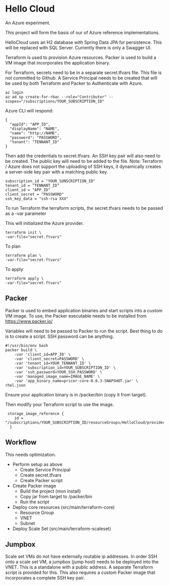 # Hello Cloud
An Azure experiment.

This project will form the basis of our of Azure reference implementations.

HelloCloud uses an H2 database with Spring Data JPA for persistence. This will be replaced with SQL Server.
Currently there is only a Swagger UI.

Terraform is used to provision Azure resources. Packer is used to build a VM image that incorporates the application binary.

For Terraform, secrets need to be in a separate secret.tfvars file. This file is not committed to Github.
A Service Principal needs to be created that will be used by both Terraform and Packer to Authenticate with Azure.

```
az login
az ad sp create-for-rbac --role="Contributor" --scopes="/subscriptions/YOUR_SUBSCRIPTION_ID"
```

Azure CLI will respond:

```
{
  "appId": "APP_ID",
  "displayName": "NAME",
  "name": "http://NAME",
  "password": "PASSWORD",
  "tenant": "TENNANT_ID"
}
```
Then add the credentials to secret.tfvars. An SSH key pair will also need to be created. The public key will need
to be added to the file. Note: Terraform / Azure does not support the uploading of SSH keys, it dynamically creates
a server-side key pair with a matching public key.

```
subscription_id = "YOUR_SUNSCRIPTION_ID"
tenant_id = "TENNANT_ID"
client_id = "APP_ID"
client_secret = "PASSWORD"
ssh_key_data = "ssh-rsa XXX"

```

To run Terraform the terraform scripts, the secret.tfvars needs to be passed as a -var parameter

This will initialized the Azure provider.
```
terraform init \
-var-file="secret.ftvars"
```

To plan 
```
terraform plan \
-var-file="secret.ftvars"
```

To apply 
```
terraform apply \
-var-file="secret.ftvars"
```

## Packer
Packer is used to embed application binaries and start scripts into a custom VM image.
To use, the Packer executable needs to be installed from https://www.packer.io/

Variables will need to be passed to Packer to run the script. Best thing to do is to create a script.
SSH password can be anything.

```
#!/usr/bin/env bash
packer build \
    -var 'client_id=APP_ID' \
    -var 'client_secret=PASSWORD' \
    -var 'tenant_id=YOUR_TENNANT_ID' \
    -var 'subscription_id=YOUR_SUBSCRIPTION_ID' \
    -var 'ssh_password=YOUR_SSH_PASSWORD' \
    -var 'managed_image_name=IMAGE_NAME' \
    -var 'app_binary_name=pricer-core-0.0.3-SNAPSHOT.jar' \
rhel.json
```

Ensure your application binary is in /packer/bin (copy it from target).

Then modify your Terraform script to use the image.

```
 storage_image_reference {
    id = "/subscriptions/YOUR_SUBSCRIPTION_ID/resourceGroups/HelloCloud/providers/Microsoft.Compute/images/IMAGE_NAME"
  }
```

## Workflow
This needs optimization.

* Perform setup as above
    * Create Service Principal
    * Create secret.tfvars
    * Create Packer script
* Create Packer image 
    * Build the project (mvn install)
    * Copy jar from target to /packer/bin
    * Run the script
* Deploy core resources (src/main/terraform-core)
    * Resource Group
    * VNET
    * Subnet
* Deploy Scale Set (src/main/terraform-scaleset)


## Jumpbox
Scale set VMs do not have externally routable ip addresses. In order SSH onto a scale set VM, a jumpbox (jump host) needs to be deployed 
into the VNET. This is a standalone with a public address. A separate Terraform script is provided for this. This also requires a 
custom Packer image that incorporates a complete SSH key pair.  


